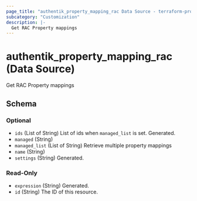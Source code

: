 ```yaml
---
page_title: "authentik_property_mapping_rac Data Source - terraform-provider-authentik"
subcategory: "Customization"
description: |-
  Get RAC Property mappings
---
```


# authentik_property_mapping_rac (Data Source)

Get RAC Property mappings



<!-- schema generated by tfplugindocs -->
## Schema

### Optional

- `ids` (List of String) List of ids when `managed_list` is set. Generated.
- `managed` (String)
- `managed_list` (List of String) Retrieve multiple property mappings
- `name` (String)
- `settings` (String) Generated.

### Read-Only

- `expression` (String) Generated.
- `id` (String) The ID of this resource.
